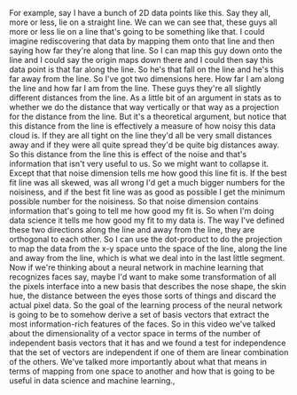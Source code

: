 For example, say I have a bunch of 2D data points like this. Say they all, more or less, lie on a straight line. We can we can see that, these guys all more or less
lie on a line that's going to be something like that. I could imagine rediscovering
that data by mapping them onto that line and then saying how far
they're along that line. So I can map this guy down
onto the line and I could say the origin maps down there and I could then say this data point is that far along the line. So he's that fall on the line and he's this
far away from the line. So I've got two dimensions here. How far I am along the line and how far I am from the line. These guys they're all slightly different distances
from the line. As a little bit of
an argument in stats as to whether we do
the distance that way vertically or that way as a projection for
the distance from the line. But it's a theoretical argument, but notice that this distance
from the line is effectively a measure of
how noisy this data cloud is. If they are all tight on the line they'd all be
very small distances away and if they were all quite spread they'd be
quite big distances away. So this distance from
the line this is effect of the noise and that's information that isn't
very useful to us. So we might want to collapse it. Except that that noise dimension tells me how good
this line fit is. If the best fit line
was all skewed, was all wrong I'd get a much bigger numbers
for the noisiness, and if the best fit line was
as good as possible I get the minimum possible number
for the noisiness. So that noise dimension contains information that's going to
tell me how good my fit is. So when I'm doing
data science it tells me how good my fit to my data is. The way I've defined these two directions along the line and away from the line, they are orthogonal
to each other. So I can use the dot-product
to do the projection to map the data from the x-y space unto
the space of the line, along the line and
away from the line, which is what we deal into
in the last little segment. Now if we're thinking
about a neural network in machine learning that
recognizes faces say, maybe I'd want to make
some transformation of all the pixels interface into a new basis that
describes the nose shape, the skin hue, the distance between the eyes those sorts of things and discard
the actual pixel data. So the goal of the
learning process of the neural network is going
to be to somehow derive a set of basis vectors that extract the most information-rich
features of the faces. So in this video
we've talked about the dimensionality of
a vector space in terms of the number of independent
basis vectors that it has and we found a test
for independence that the set of vectors
are independent if one of them are linear
combination of the others. We've talked more
importantly about what that means in terms of mapping
from one space to another and how that is going to be useful in data science
and machine learning.,